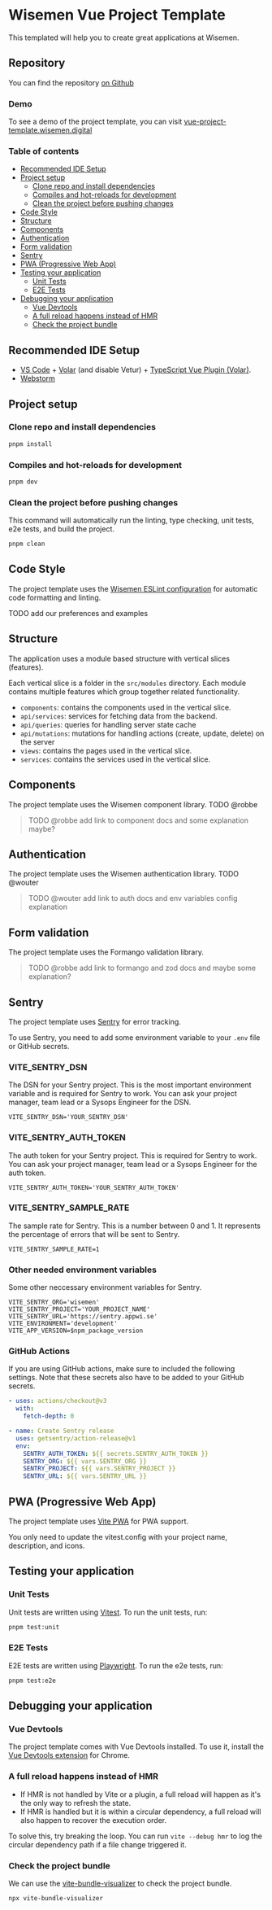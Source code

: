 # Wisemen Vue Project Template

This templated will help you to create great applications at Wisemen.

## Repository

You can find the repository [on Github](https://github.com/wisemen-digital/frontend-project-template)

### Demo

To see a demo of the project template, you can visit [vue-project-template.wisemen.digital](https://vue-project-template.wisemen.digital/)

### Table of contents

- [Recommended IDE Setup](#recommended-ide-setup)
- [Project setup](#project-setup)
  - [Clone repo and install dependencies](#clone-repo-and-install-dependencies)
  - [Compiles and hot-reloads for development](#compiles-and-hot-reloads-for-development)
  - [Clean the project before pushing changes](#clean-the-project-before-pushing-changes)
- [Code Style](#code-style)
- [Structure](#structure)
- [Components](#components)
- [Authentication](#authentication)
- [Form validation](#form-validation)
- [Sentry](#sentry)
- [PWA (Progressive Web App)](#pwa-progressive-web-app)
- [Testing your application](#testing-your-application)
  - [Unit Tests](#unit-tests)
  - [E2E Tests](#e2e-tests)
- [Debugging your application](#debugging-your-application)
  - [Vue Devtools](#vue-devtools)
  - [A full reload happens instead of HMR](#a-full-reload-happens-instead-of-hmr)
  - [Check the project bundle](#check-the-project-bundle)

## Recommended IDE Setup

- [VS Code](https://code.visualstudio.com/) + [Volar](https://marketplace.visualstudio.com/items?itemName=Vue.volar) (and disable Vetur) + [TypeScript Vue Plugin (Volar)](https://marketplace.visualstudio.com/items?itemName=Vue.vscode-typescript-vue-plugin).
- [Webstorm](https://www.jetbrains.com/webstorm/)

## Project setup

### Clone repo and install dependencies

```bash
pnpm install
```

### Compiles and hot-reloads for development

```bash
pnpm dev
```

### Clean the project before pushing changes

This command will automatically run the linting, type checking, unit tests, e2e tests, and build the project.

```bash
pnpm clean
```

## Code Style

The project template uses the [Wisemen ESLint configuration](https://github.com/wisemen-digital/eslint-config-vue) for automatic code formatting and linting.

TODO add our preferences and examples

## Structure

The application uses a module based structure with vertical slices (features).

Each vertical slice is a folder in the `src/modules` directory.
Each module contains multiple features which group together related functionality.

- `components`: contains the components used in the vertical slice.
- `api/services`: services for fetching data from the backend.
- `api/queries`: queries for handling server state cache
- `api/mutations`: mutations for handling actions (create, update, delete) on the server
- `views`: contains the pages used in the vertical slice.
- `services`: contains the services used in the vertical slice.

## Components

The project template uses the Wisemen component library. TODO @robbe

> TODO @robbe add link to component docs and some explanation maybe?

## Authentication

The project template uses the Wisemen authentication library. TODO @wouter

> TODO @wouter add link to auth docs and env variables config explanation

## Form validation

The project template uses the Formango validation library.

> TODO @robbe add link to formango and zod docs and maybe some explanation?

## Sentry

The project template uses [Sentry](https://docs.sentry.io/platforms/javascript/) for error tracking.

To use Sentry, you need to add some environment variable to your `.env` file or GitHub secrets.

### VITE_SENTRY_DSN

The DSN for your Sentry project. This is the most important environment variable and is required for Sentry to work.
You can ask your project manager, team lead or a Sysops Engineer for the DSN.

```env
VITE_SENTRY_DSN='YOUR_SENTRY_DSN'
```

### VITE_SENTRY_AUTH_TOKEN

The auth token for your Sentry project. This is required for Sentry to work.
You can ask your project manager, team lead or a Sysops Engineer for the auth token.

```env
VITE_SENTRY_AUTH_TOKEN='YOUR_SENTRY_AUTH_TOKEN'
```

### VITE_SENTRY_SAMPLE_RATE

The sample rate for Sentry. This is a number between 0 and 1. It represents the percentage of errors that will be sent to Sentry.

```env
VITE_SENTRY_SAMPLE_RATE=1
```

### Other needed environment variables

Some other neccessary environment variables for Sentry.

```env
VITE_SENTRY_ORG='wisemen'
VITE_SENTRY_PROJECT='YOUR_PROJECT_NAME'
VITE_SENTRY_URL='https://sentry.appwi.se'
VITE_ENVIRONMENT='development'
VITE_APP_VERSION=$npm_package_version
```

### GitHub Actions

If you are using GitHub actions, make sure to included the following settings. Note that these secrets also have to be added to your GitHub secrets.

```yaml
- uses: actions/checkout@v3
  with:
    fetch-depth: 0

- name: Create Sentry release
  uses: getsentry/action-release@v1
  env:
    SENTRY_AUTH_TOKEN: ${{ secrets.SENTRY_AUTH_TOKEN }}
    SENTRY_ORG: ${{ vars.SENTRY_ORG }}
    SENTRY_PROJECT: ${{ vars.SENTRY_PROJECT }}
    SENTRY_URL: ${{ vars.SENTRY_URL }}
```

## PWA (Progressive Web App)

The project template uses [Vite PWA](https://vite-pwa-org.netlify.app/) for PWA support.

You only need to update the vitest.config with your project name, description, and icons.

## Testing your application

### Unit Tests

Unit tests are written using [Vitest](https://vitest.dev/). To run the unit tests, run:

```bash
pnpm test:unit
```

### E2E Tests

E2E tests are written using [Playwright](https://playwright.dev/). To run the e2e tests, run:

```bash
pnpm test:e2e
```

## Debugging your application

### Vue Devtools

The project template comes with Vue Devtools installed. To use it, install the [Vue Devtools extension](https://chrome.google.com/webstore/detail/vuejs-devtools/ljjemllljcmogpfapbkkighbhhppjdbg) for Chrome.

### A full reload happens instead of HMR

- If HMR is not handled by Vite or a plugin, a full reload will happen as it's the only way to refresh the state.
- If HMR is handled but it is within a circular dependency,
  a full reload will also happen to recover the execution order.

To solve this, try breaking the loop.
You can run `vite --debug hmr` to log the circular dependency path if a file change triggered it.

### Check the project bundle

We can use the [vite-bundle-visualizer](https://www.npmjs.com/package/vite-bundle-visualizer) to check the project bundle.

```bash
npx vite-bundle-visualizer
```

